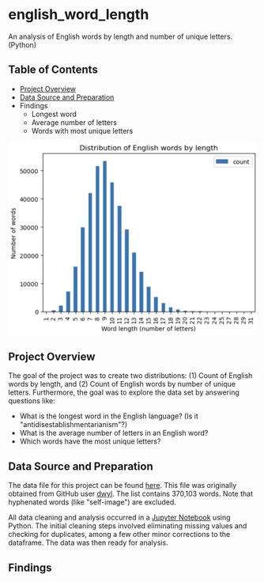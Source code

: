 # english_word_length
An analysis of English words by length and number of unique letters. (Python)

## Table of Contents
- [Project Overview](#project-overview)
- [Data Source and Preparation](#data-source-and-preparation)
- Findings
  - Longest word
  - Average number of letters
  - Words with most unique letters

![Number of English words by length](https://github.com/alexberezow2024/english_word_length/blob/623d0bcad7151fd434fe3f24840ecf3cb74530af/distribution_english_words_length.png)

## Project Overview
The goal of the project was to create two distributions: (1) Count of English words by length, and (2) Count of English words by number of unique letters. Furthermore, the goal was to explore the data set by answering questions like:
- What is the longest word in the English language? (Is it "antidisestablishmentarianism"?)
- What is the average number of letters in an English word?
- Which words have the most unique letters?

## Data Source and Preparation
The data file for this project can be found [here](words_alpha.txt). This file was originally obtained from GitHub user [dwyl](https://github.com/dwyl/english-words). The list contains 370,103 words. Note that hyphenated words (like "self-image") are excluded. 

All data cleaning and analysis occurred in a [Jupyter Notebook](word_study.ipynb) using Python. The initial cleaning steps involved eliminating missing values and checking for duplicates, among a few other minor corrections to the dataframe. The data was then ready for analysis.

## Findings
